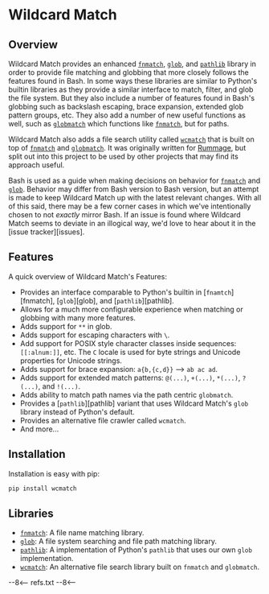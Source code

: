 # Wildcard Match

## Overview

Wildcard Match provides an enhanced [`fnmatch`](./fnmatch.md), [`glob`](./glob.md), and [`pathlib`](./pathlib.md)
library in order to provide file matching and globbing that more closely follows the features found in Bash. In some
ways these libraries are similar to Python's builtin libraries as they provide a similar interface to match, filter, and
glob the file system. But they also include a number of features found in Bash's globbing such as backslash escaping,
brace expansion, extended glob pattern groups, etc. They also add a number of new useful functions as well, such as
[`globmatch`](./glob.md#globglobmatch) which functions like [`fnmatch`](./fnmatch.md#fnmatchfnmatch), but for paths.

Wildcard Match also adds a file search utility called [`wcmatch`](./wcmatch.md) that is built on top of
[`fnmatch`](./fnmatch.md#fnmatchfnmatch) and [`globmatch`](./glob.md#globglobmatch). It was originally written for
[Rummage](https://github.com/facelessuser/Rummage), but split out into this project to be used by other projects that
may find its approach useful.

Bash is used as a guide when making decisions on behavior for [`fnmatch`](./fnmatch.md) and [`glob`](./glob.md).
Behavior may differ from Bash version to Bash version, but an attempt is made to keep Wildcard Match up with the latest
relevant changes. With all of this said, there may be a few corner cases in which we've intentionally chosen to not
*exactly* mirror Bash. If an issue is found where Wildcard Match seems to deviate in an illogical way, we'd love to hear
about it in the [issue tracker][issues].

## Features

A quick overview of Wildcard Match's Features:

- Provides an interface comparable to Python's builtin in [`fnamtch`][fnmatch], [`glob`][glob], and
  [`pathlib`][pathlib].
- Allows for a much more configurable experience when matching or globbing with many more features.
- Adds support for `**` in glob.
- Adds support for escaping characters with `\`.
- Add support for POSIX style character classes inside sequences: `[[:alnum:]]`, etc. The `C` locale is used for byte
  strings and Unicode properties for Unicode strings.
- Adds support for brace expansion: `a{b,{c,d}}` --> `ab ac ad`.
- Adds support for extended match patterns: `@(...)`, `+(...)`, `*(...)`, `?(...)`, and `!(...)`.
- Adds ability to match path names via the path centric `globmatch`.
- Provides a [`pathlib`][pathlib] variant that uses Wildcard Match's `glob` library instead of Python's default.
- Provides an alternative file crawler called `wcmatch`.
- And more...

## Installation

Installation is easy with pip:

```bash
pip install wcmatch
```

## Libraries

- [`fnmatch`](./fnmatch.md): A file name matching library.
- [`glob`](./glob.md): A file system searching and file path matching library.
- [`pathlib`](./pathlib.md): A implementation of Python's `pathlib` that uses our own `glob` implementation.
- [`wcmatch`](./wcmatch.md): An alternative file search library built on `fnmatch` and `globmatch`.

--8<--
refs.txt
--8<--
